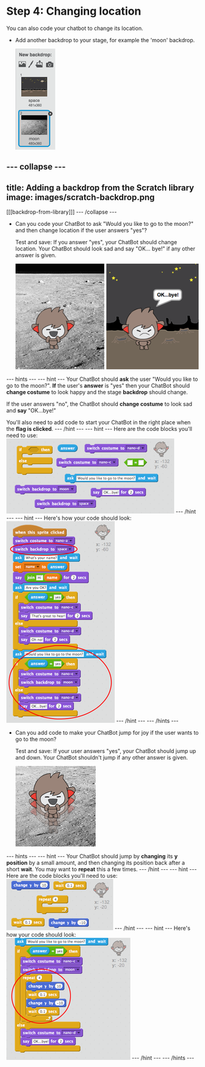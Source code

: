 # Step 4: Changing location

You can also code your chatbot to change its location.

+ Add another backdrop to your stage, for example the 'moon' backdrop.

	![screenshot](images/chatbot-moon.png)

--- collapse ---
---
title: Adding a backdrop from the Scratch library
image: images/scratch-backdrop.png
---
[[[backdrop-from-library]]]
--- /collapse ---

+ Can you code your ChatBot to ask "Would you like to go to the moon?" and then change location if the user answers "yes"?

    Test and save: If you answer "yes", your ChatBot should change location. Your ChatBot should look sad and say "OK... bye!" if any other answer is given.

    ![screenshot](images/chatbot-backdrop-test.png)

--- hints ---
--- hint ---
Your ChatBot should __ask__ the user "Would you like to go to the moon?". __If__ the user's __answer__ is "yes" then your ChatBot should __change costume__ to look happy and the stage __backdrop__ should change.

If the user answers "no", the ChatBot should __change costume__ to look sad and __say__ "OK...bye!"

You'll also need to add code to start your ChatBot in the right place when the __flag is clicked__.
--- /hint ---
--- hint ---
Here are the code blocks you'll need to use:
![screenshot](images/chatbot-backdrop-blocks.png)
--- /hint ---
--- hint ---
Here's how your code should look:
![screenshot](images/chatbot-backdrop-code.png)
--- /hint ---
--- /hints ---

+ Can you add code to make your ChatBot jump for joy if the user wants to go to the moon?

    Test and save: If your user answers "yes", your ChatBot should jump up and down. Your ChatBot shouldn't jump if any other answer is given.

    ![screenshot](images/chatbot-jump-test.png)

--- hints ---
--- hint ---
Your ChatBot should jump by __changing__ its __y position__ by a small amount, and then changing its position back after a short __wait__. You may want to __repeat__ this a few times.
--- /hint ---
--- hint ---
Here are the code blocks you'll need to use:
![screenshot](images/chatbot-jump-blocks.png)
--- /hint ---
--- hint ---
Here's how your code should look:
![screenshot](images/chatbot-jump-code.png)
--- /hint ---
--- /hints ---
